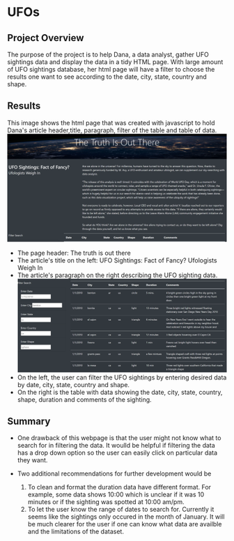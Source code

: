 # UFOs

## Project Overview
The purpose of the project is to help Dana, a data analyst, gather UFO sightings data and display the data in a tidy HTML page. With large amount of UFO sightings database, her html page will have a filter to choose the results one want to see according to the date, city, state, country and shape. 

## Results
This image shows the html page that was created with javascript to hold Dana's article header,title, paragraph, filter of the table and table of data. 
![1](https://github.com/Monsaiaung/UFOs/blob/d6d49c757e920436468aeb9409bcca9765092e9a/images/1.png)
- The page header: The truth is out there
- The article's title on the left: UFO Sightings: Fact of Fancy? Ufologists Weigh In
- The article's paragraph on the right describing the UFO sighting data. 
![2](https://github.com/Monsaiaung/UFOs/blob/d6d49c757e920436468aeb9409bcca9765092e9a/images/2.png)
- On the left, the user can filter the UFO sightings by entering desired data by date, city, state, country and shape.
- On the right is the table with data showing the date, city, state, country, shape, duration and comments of the sighting. 

## Summary 

- One drawback of this webpage is that the user might not know what to search for in filtering the data. It woulld be helpful if filtering the data has a drop down option so the user can easily click on particular data they want. 

- Two additional recommendations for further development would be 
   1. To clean and format the duration data have different format. For example, some data shows 10:00 which is unclear if it was 10 minutes or if the sighting was spotted at 10:00 am/pm. 
   2. To let the user know the range of dates to search for. Currently it seems like the sightings only occured in the month of January. It will be much clearer for the user if one can know what data are availble and the limitations of the dataset.


